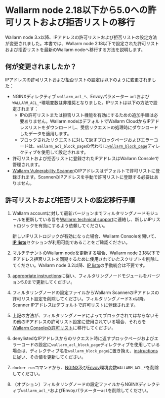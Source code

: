# Wallarm node 2.18以下から5.0への許可リストおよび拒否リストの移行

Wallarm node 3.x以降、IPアドレスの許可リストおよび拒否リストの設定方法が変更されました。本書では、Wallarm node 2.18以下で設定された許可リストおよび拒否リストを最新のWallarm nodeへ移行する方法を説明します。

## 何が変更されましたか？

IPアドレスの許可リストおよび拒否リストの設定は以下のように変更されました：

* NGINXディレクティブ `wallarm_acl_*`、Envoyパラメーター `acl`および`WALLARM_ACL_*`環境変数は非推奨となりました。IPリストは以下の方法で設定されます：
    * IPの許可リストまたは拒否リスト機能を有効にするための追加手順は必要ありません。Wallarm nodeはデフォルトでWallarm CloudからIPアドレスリストをダウンロードし、受信リクエストの処理時にダウンロードしたデータを適用します。
    * ブロックされたリクエストに対して返すブロックページおよびエラーコードは、`wallarm_acl_block_page`の代わりに[`wallarm_block_page`](../admin-en/configure-parameters-en.md#wallarm_block_page)ディレクティブを使用して設定されます。
* 許可リストおよび拒否リストに登録されたIPアドレスはWallarm Consoleで管理されます。
* [Wallarm Vulnerability Scanner](../about-wallarm/detecting-vulnerabilities.md#vulnerability-scanner)のIPアドレスはデフォルトで許可リストに登録されます。ScannerのIPアドレスを手動で許可リストに登録する必要はありません。

## 許可リストおよび拒否リストの設定移行手順

1. Wallarm accountに対して最新バージョンまでフィルタリングノードモジュールを更新している旨を[Wallarm technical support](mailto:support@wallarm.com)に連絡し、新しいIPリストロジックを有効にするよう依頼してください。

    新しいIPリストロジックが有効になった場合、Wallarm Consoleを開いて、[**IP lists**](../user-guides/ip-lists/overview.md)セクションが利用可能であることをご確認ください。
2. マルチテナントのWallarm nodeを更新する場合、Wallarm node 2.18以下でIPアドレス拒否リストを同期するために使用されていたスクリプトを削除してください。Wallarm node 3.2以降、[IP lists](../user-guides/ip-lists/overview.md)の手動統合は不要です。
3. [appropriate instructions](general-recommendations.md#update-process)に従い、フィルタリングノードモジュールをバージョン5.0まで更新してください。
4. フィルタリングノードの設定ファイルからWallarm ScannerのIPアドレスの許可リスト設定を削除してください。フィルタリングノード3.x以降、Scanner IPアドレスはデフォルトで許可リストに登録されます。
5. 上記の方法が、フィルタリングノードによってブロックされてはならないその他のIPアドレスの許可リスト設定に使用されている場合、それらを[Wallarm Consoleの許可リスト](../user-guides/ip-lists/overview.md)に移行してください。
6. denylistedなIPアドレスからのリクエスト時に返すブロックページおよびエラーコードの設定に`wallarm_acl_block_page`ディレクティブを使用している場合は、ディレクティブ名を`wallarm_block_page`に置き換え、[instructions](../admin-en/configuration-guides/configure-block-page-and-code.md)に従い、その値を更新してください。
7. `docker run`コマンドから、[NGINX](../admin-en/installation-docker-en.md)及び[Envoy](../admin-en/installation-guides/envoy/envoy-docker.md)環境変数`WALLARM_ACL_*`を削除してください。
8. （オプション）フィルタリングノードの設定ファイルからNGINXディレクティブ`wallarm_acl_*`およびEnvoyパラメーター`acl`を削除してください。